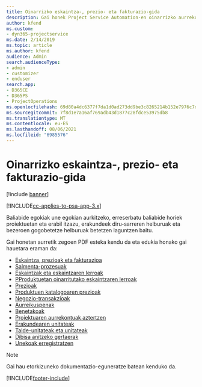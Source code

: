 ```yaml
---
title: Oinarrizko eskaintza-, prezio- eta fakturazio-gida
description: Gai honek Project Service Automation-en oinarrizko aurrekontuei, fakturazioari eta prezioei buruzko informazioara daramaten estekak eskaintzen du.
author: kfend
ms.custom:
- dyn365-projectservice
ms.date: 2/14/2019
ms.topic: article
ms.author: kfend
audience: Admin
search.audienceType:
- admin
- customizer
- enduser
search.app:
- D365CE
- D365PS
- ProjectOperations
ms.openlocfilehash: 69d80a4dc6377f7da1d0ad273dd9be3c8265214b152e7976c7d0c73e46a7dbd1
ms.sourcegitcommit: 7f8d1e7a16af769adb43d1877c28fdce53975db8
ms.translationtype: MT
ms.contentlocale: eu-ES
ms.lasthandoff: 08/06/2021
ms.locfileid: "6985576"
---
```

# <a name="basic-guide-to-quoting-pricing-and-billing"></a>Oinarrizko eskaintza-, prezio- eta fakturazio-gida

[!include [banner](../../includes/psa-now-project-operations.md)]

[!INCLUDE[cc-applies-to-psa-app-3.x](../../includes/cc-applies-to-psa-app-3x.md)]

Baliabide egokiak une egokian aurkitzeko, erreserbatu baliabide horiek proiektuetan eta erabil itzazu, erakundeek diru-sarreren helburuak eta bezeroen gogobetetze helburuak betetzen laguntzen baitu. 

Gai honetan aurretik zegoen PDF esteka kendu da eta edukia honako gai hauetara eraman da:

- [Eskaintza, prezioak eta fakturazioa](../quote-bill-price.md)
- [Salmenta-prozesuak](../basic-sales-process.md)
- [Eskaintzak eta eskaintzaren lerroak](../basic-quote-lines.md)
- [PProduktuetan oinarritutako eskaintzaren lerroak](../product-based-quote-lines.md)
- [Prezioak](../basic-pricing.md)
- [Produktuen katalogoaren prezioak](../product-catalog-pricing.md)
- [Negozio-transakzioak](../basic-business-transactions.md)
- [Aurreikuspenak](../estimates.md)
- [Benetakoak](../actuals.md)
- [Proiektuaren aurrekontuak aztertzen](../basic-analyzing-quotes.md)
- [Erakundearen unitateak](../advanced-organizational.md)
- [Talde-unitateak eta unitateak](../advanced-units.md)
- [Dibisa anitzeko gertaerak](../advanced-currency.md)
- [Unekoak erregistratzen](../advanced-actuals.md)

> [!NOTE]
> Gai hau etorkizuneko dokumentazio-eguneratze batean kenduko da. 


[!INCLUDE[footer-include](../../includes/footer-banner.md)]